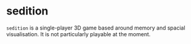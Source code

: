 sedition
========


`sedition` is a single-player 3D game based around memory and spacial visualisation. It is not particularly playable at the moment.


